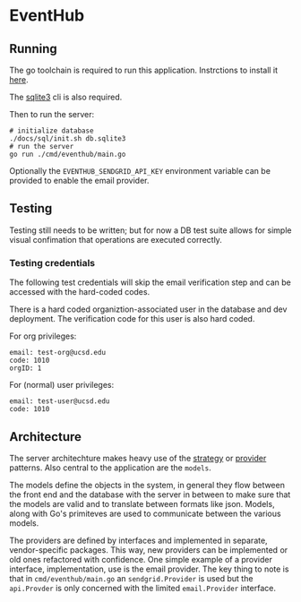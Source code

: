 # EventHub


## Running

The go toolchain is required to run this application. Instrctions to install
it [here](https://golang.org/doc/install).


The [sqlite3](https://www.sqlite.org/index.html) cli is also required.

Then to run the server:
```
# initialize database
./docs/sql/init.sh db.sqlite3
# run the server
go run ./cmd/eventhub/main.go
```

Optionally the `EVENTHUB_SENDGRID_API_KEY` environment variable can be provided
to enable the email provider.

## Testing

Testing still needs to be written; but for now a DB test suite allows for
simple visual confimation that operations are executed correctly.

### Testing credentials

The following test credentials will skip the email verification step and
can be accessed with the hard-coded codes.

There is a hard coded organiztion-associated user in the database and dev
deployment. The verification code for this user is also hard coded.

For org privileges:
```
email: test-org@ucsd.edu
code: 1010
orgID: 1
```

For (normal) user privileges:
```
email: test-user@ucsd.edu
code: 1010
```

## Architecture

The server architechture makes heavy use of the
[strategy](https://en.wikipedia.org/wiki/Strategy_pattern) or
[provider](https://en.wikipedia.org/wiki/Provider_model) patterns. Also central
to the application are the `models`.

The models define the objects in the system, in general they flow between the
front end and the database with the server in between to make sure that the
models are valid and to translate between formats like json. Models, along with
Go's primiteves are used to communicate between the various models.

The providers are defined by interfaces and implemented in separate, vendor-specific
packages. This way, new providers can be implemented or old ones refactored with
confidence. One simple example of a provider interface, implementation, use is
the email provider. The key thing to note is that in `cmd/eventhub/main.go` an
`sendgrid.Provider` is used but the `api.Provder` is only concerned with the
limited `email.Provider` interface.


